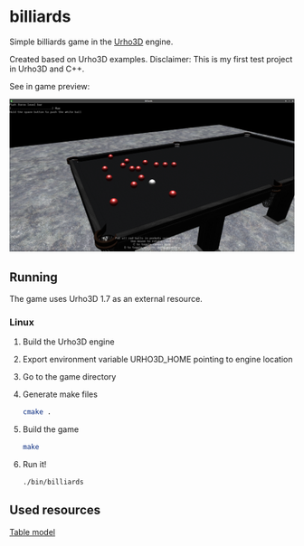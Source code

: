 # billiards

Simple billiards game in the [Urho3D](https://urho3d.github.io/) engine.

Created based on Urho3D examples. Disclaimer: This is my first test project in Urho3D and C++.

See in game preview:

![In game preview](images/preview.png)


## Running

The game uses Urho3D 1.7 as an external resource.

### Linux

1. Build the Urho3D engine

1. Export environment variable URHO3D_HOME pointing to engine location

1. Go to the game directory

1. Generate make files

    ```bash
    cmake .
    ```

1. Build the game

    ```bash
    make
    ```

1. Run it!

    ```bash
    ./bin/billiards
    ```

## Used resources

[Table model](https://3dsky.org/3dmodels/show/bil_iardnyi_stol_samurai_2)
